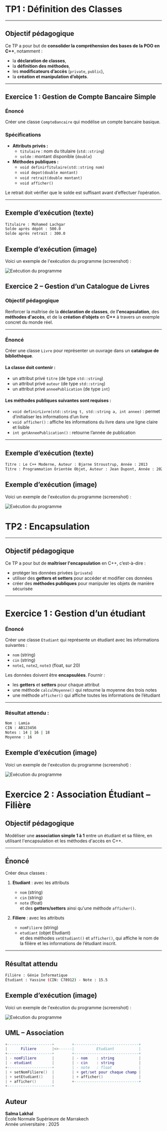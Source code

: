 #  TP1 : Définition des Classes  


---

##  Objectif pédagogique
Ce TP a pour but de **consolider la compréhension des bases de la POO en C++**, notamment :
- la **déclaration de classes**,
- la **définition des méthodes**,
- les **modificateurs d’accès** (`private`, `public`),
- la **création et manipulation d’objets**.

---

## Exercice 1 : Gestion de Compte Bancaire Simple

###  Énoncé
Créer une classe `CompteBancaire` qui modélise un compte bancaire basique.

###  Spécifications
- **Attributs privés :**
  - `titulaire` : nom du titulaire (`std::string`)
  - `solde` : montant disponible (`double`)
- **Méthodes publiques :**
  - `void definirTitulaire(std::string nom)`
  - `void depot(double montant)`
  - `void retrait(double montant)`
  - `void afficher()`

Le retrait doit vérifier que le solde est suffisant avant d’effectuer l’opération.

---

## Exemple d’exécution (texte)

```bash
Titulaire : Mohamed Lachgar
Solde après dépôt : 500.0
Solde après retrait : 300.0
```

## Exemple d’exécution (image)

Voici un exemple de l'exécution du programme (screenshot) :

![Exécution du programme](execuion.ex1.tp.PNG)



##  Exercice 2 – Gestion d’un Catalogue de Livres  

###  Objectif pédagogique  
Renforcer la maîtrise de la **déclaration de classes**, de **l'encapsulation**, des **méthodes d'accès**, et de la **création d’objets** en **C++** à travers un exemple concret du monde réel.  

---

### Énoncé  
Créer une classe `Livre` pour représenter un ouvrage dans un **catalogue de bibliothèque**.  

#### La classe doit contenir :
- un attribut privé `titre` (de type `std::string`)  
- un attribut privé `auteur` (de type `std::string`)  
- un attribut privé `anneePublication` (de type `int`)  

#### Les méthodes publiques suivantes sont requises :
- `void definirLivre(std::string t, std::string a, int annee)` : permet d’initialiser les informations d’un livre  
- `void afficher()` : affiche les informations du livre dans une ligne claire et lisible  
- `int getAnneePublication()` : retourne l’année de publication  


---

##  Exemple d’exécution (texte)

```bash
Titre : Le C++ Moderne, Auteur : Bjarne Stroustrup, Année : 2013
Titre : Programmation Orientée Objet, Auteur : Jean Dupont, Année : 2020
```

## Exemple d’exécution (image)

Voici un exemple de l'exécution du programme (screenshot) :

![Exécution du programme](execution.ex2.tp1.PNG)




#  TP2 : Encapsulation  
---

##  Objectif pédagogique
Ce TP a pour but de **maîtriser l'encapsulation** en C++, c’est-à-dire :  
- protéger les données privées (`private`)  
- utiliser des **getters et setters** pour accéder et modifier ces données  
- créer des **méthodes publiques** pour manipuler les objets de manière sécurisée  

---


#  Exercice 1 : Gestion d’un étudiant

###  Énoncé
Créer une classe `Etudiant` qui représente un étudiant avec les informations suivantes :  
- `nom` (string)  
- `cin` (string)  
- `note1`, `note2`, `note3` (float, sur 20)  

Les données doivent être **encapsulées**. Fournir :  
- les **getters** et **setters** pour chaque attribut  
- une méthode `calculMoyenne()` qui retourne la moyenne des trois notes  
- une méthode `afficher()` qui affiche toutes les informations de l’étudiant  

---
### Résultat attendu :

```bash
Nom : Lamia
CIN : AB123456
Notes : 14 | 16 | 18
Moyenne : 16

```

## Exemple d’exécution (image)

Voici un exemple de l'exécution du programme (screenshot) :

![Exécution du programme](exercice1.execution.tp2.PNG)




#  Exercice 2 : Association Étudiant – Filière

##  Objectif pédagogique

Modéliser une **association simple 1 à 1** entre un étudiant et sa filière, en utilisant l'encapsulation et les méthodes d'accès en C++.

---

##  Énoncé
Créer deux classes :  

1. **Etudiant** : avec les attributs
   - `nom` (string)
   - `cin` (string)
   - `note` (float)  
   et des **getters/setters** ainsi qu'une méthode `afficher()`.

2. **Filiere** : avec les attributs
   - `nomFiliere` (string)
   - `etudiant` (objet Etudiant)  
   et des méthodes `setEtudiant()` et `afficher()`, qui affiche le nom de la filière et les informations de l’étudiant inscrit.

---

## Résultat attendu

```bash
Filière : Génie Informatique
Étudiant : Yassine (CIN: C78912) - Note : 15.5

```
## Exemple d’exécution (image)

Voici un exemple de l'exécution du programme (screenshot) :

![Exécution du programme](exercice2.execution.tp2.PNG)


## UML – Association

``` lua
+--------------------+        +-----------------------------+
|      Filiere       |<>------|          Etudiant           |
+--------------------+        +-----------------------------+
| - nomFiliere       |        | - nom    : string           |
| - etudiant         |        | - cin    : string           |
+--------------------+        | - note   : float            |
| + setNomFiliere()  |        | + get/set pour chaque champ |
| + setEtudiant()    |        | + afficher()                |
| + afficher()       |        +-----------------------------+
+--------------------+

```

##  Auteur
**Salma Lakhal**  
École Normale Supérieure de Marrakech  
Année universitaire : 2025
    
